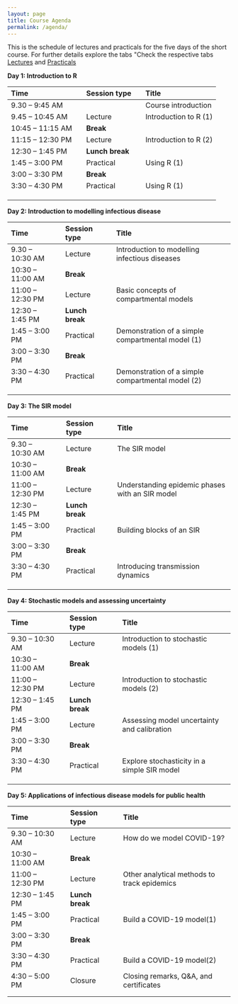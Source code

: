 ```yaml
---
layout: page
title: Course Agenda
permalink: /agenda/
---
```

This is the schedule of lectures and practicals for the five days of the short course. For further details explore the tabs "Check the respective tabs [Lectures](/lectures/) and [Practicals](/assignments/)  


**Day 1: Introduction to R**

| Time             |     | Session type    |     | Title                 |
| :--------------- | --- | :-------------- | --- | :-------------------- |
| 9.30 – 9:45 AM   |     |                 |     | Course introduction   |
| 9.45 – 10:45 AM  |     | Lecture         |     | Introduction to R (1) |
| 10:45 – 11:15 AM |     | **Break**       |     |                       |
| 11:15 – 12:30 PM |     | Lecture         |     | Introduction to R (2) |
| 12:30 – 1:45 PM  |     | **Lunch break** |     |                       |
| 1:45 – 3:00 PM   |     | Practical       |     | Using R (1)           |
| 3:00 – 3:30 PM   |     | **Break**       |     |                       |
| 3:30 – 4:30 PM   |     | Practical       |     | Using R (1)           |
|                  |     |                 |     |                       |
|                  |     |                 |     |                       |
|                  |     |                 |     |                       |



**Day 2: Introduction to modelling infectious disease**

| Time             |     | Session type    |     | Title                                             |
| :--------------- | --- | :-------------- | --- | :------------------------------------------------ |
| 9.30 – 10:30 AM  |     | Lecture         |     | Introduction to modelling infectious diseases     |
| 10:30 – 11:00 AM |     | **Break**       |     |                                                   |
| 11:00 – 12:30 PM |     | Lecture         |     | Basic concepts of compartmental models            |
| 12:30 – 1:45 PM  |     | **Lunch break** |     |                                                   |
| 1:45 – 3:00 PM   |     | Practical       |     | Demonstration of a simple compartmental model (1) |
| 3:00 – 3:30 PM   |     | **Break**       |     |                                                   |
| 3:30 – 4:30 PM   |     | Practical       |     | Demonstration of a simple compartmental model (2) |
|                  |     |                 |     |                                                   |
|                  |     |                 |     |                                                   |
|                  |     |                 |     |                                                   |



**Day 3: The SIR model**

| Time             |     | Session type    |     | Title                                           |
| :--------------- | --- | :-------------- | --- | :---------------------------------------------- |
| 9.30 – 10:30 AM  |     | Lecture         |     | The SIR model                                   |
| 10:30 – 11:00 AM |     | **Break**       |     |                                                 |
| 11:00 – 12:30 PM |     | Lecture         |     | Understanding epidemic phases with an SIR model |
| 12:30 – 1:45 PM  |     | **Lunch break** |     |                                                 |
| 1:45 – 3:00 PM   |     | Practical       |     | Building blocks of an SIR                       |
| 3:00 – 3:30 PM   |     | **Break**       |     |                                                 |
| 3:30 – 4:30 PM   |     | Practical       |     | Introducing transmission dynamics               |
|                  |     |                 |     |                                                 |
|                  |     |                 |     |                                                 |
|                  |     |                 |     |                                                 |


**Day 4: Stochastic models and assessing uncertainty**

| Time             |     | Session type    |     | Title                                       |
| :--------------- | --- | :-------------- | --- | :------------------------------------------ |
| 9.30 – 10:30 AM  |     | Lecture         |     | Introduction to stochastic models (1)       |
| 10:30 – 11:00 AM |     | **Break**       |     |                                             |
| 11:00 – 12:30 PM |     | Lecture         |     | Introduction to stochastic models (2)       |
| 12:30 – 1:45 PM  |     | **Lunch break** |     |                                             |
| 1:45 – 3:00 PM   |     | Lecture         |     | Assessing model uncertainty and calibration |
| 3:00 – 3:30 PM   |     | **Break**       |     |                                             |
| 3:30 – 4:30 PM   |     | Practical       |     | Explore stochasticity in a simple SIR model |
|                  |     |                 |     |                                             |
|                  |     |                 |     |                                             |
|                  |     |                 |     |                                             |


**Day 5: Applications of infectious disease models for public health**

| Time             |     | Session type    |     | Title                                       |
| :--------------- | --- | :-------------- | --- | :------------------------------------------ |
| 9.30 – 10:30 AM  |     | Lecture         |     | How do we model COVID-19?                   |
| 10:30 – 11:00 AM |     | **Break**       |     |                                             |
| 11:00 – 12:30 PM |     | Lecture         |     | Other analytical methods to track epidemics |
| 12:30 – 1:45 PM  |     | **Lunch break** |     |                                             |
| 1:45 – 3:00 PM   |     | Practical       |     | Build a COVID-19 model(1)                   |
| 3:00 – 3:30 PM   |     | **Break**       |     |                                             |
| 3:30 – 4:30 PM   |     | Practical       |     | Build a COVID-19 model(2)                   |
| 4:30 – 5:00 PM   |     | Closure         |     | Closing remarks, Q&A, and certificates      |
|                  |     |                 |     |                                             |
|                  |     |                 |     |                                             |